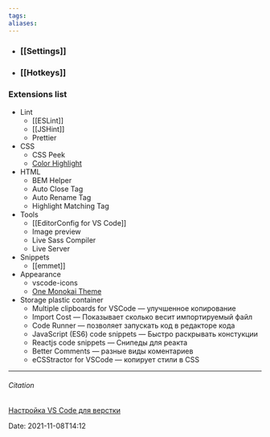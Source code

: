 ```yaml
---
tags: 
aliases: 
---
```

- ### [[Settings]]
- ### [[Hotkeys]]
### Extensions list
- Lint
	- [[ESLint]]
	- [[JSHint]]
	- Prettier 
- CSS
	- CSS Peek
	- [Color Highlight](https://marketplace.visualstudio.com/items?itemName=naumovs.color-highlight)
- HTML
	- BEM Helper
	- Auto Close Tag
	- Auto Rename Tag
	- Highlight Matching Tag
- Tools
	- [[EditorConfig for VS Code]]
	- Image preview
	- Live Sass Compiler
	- Live Server
- Snippets
	- [[emmet]]
- Appearance
	- vscode-icons
	- [One Monokai Theme](https://marketplace.visualstudio.com/items?itemName=azemoh.one-monokai)
- Storage plastic container
	- Multiple clipboards for VSCode	 — улучшенное копирование
	- Import Cost 									  — Показывает сколько весит импортируемый файл
	- Code Runner 									— позволяет запускать код в редакторе кода
	- JavaScript (ES6) code snippets 	— Быстро раскрывать констукции
	- Reactjs code snippets 				   — Снипеды для реакта
	- Better Comments 							— разные виды коментариев
	- eCSStractor for VSCode 				— копирует стили в CSS


---
###### Citation
[Настройка VS Code для верстки](*https://webdesign-master.ru/blog/tools/vscode.html*)

Date: 2021-11-08T14:12
